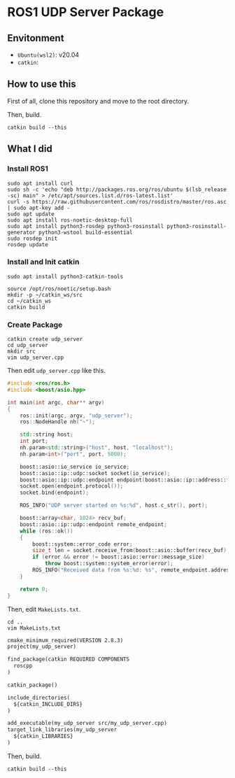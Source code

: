 # ROS1 UDP Server Package

## Envitonment

- `Ubuntu(wsl2)`: v20.04
- `catkin`: 

## How to use this

First of all, clone this repository and move to the root directory.

Then, build.

```shell
catkin build --this
```

## What I did

### Install ROS1

```shell
sudo apt install curl
sudo sh -c 'echo "deb http://packages.ros.org/ros/ubuntu $(lsb_release -sc) main" > /etc/apt/sources.list.d/ros-latest.list'
curl -s https://raw.githubusercontent.com/ros/rosdistro/master/ros.asc | sudo apt-key add -
sudo apt update
sudo apt install ros-noetic-desktop-full
sudo apt install python3-rosdep python3-rosinstall python3-rosinstall-generator python3-wstool build-essential
sudo rosdep init
rosdep update
```

### Install and Init catkin

```shell
sudo apt install python3-catkin-tools

source /opt/ros/noetic/setup.bash
mkdir -p ~/catkin_ws/src
cd ~/catkin_ws
catkin build
```

### Create Package

```shell
catkin create udp_server
cd udp_server
mkdir src
vim udp_server.cpp
```

Then edit `udp_server.cpp` like this.

```cpp
#include <ros/ros.h>
#include <boost/asio.hpp>

int main(int argc, char** argv)
{
    ros::init(argc, argv, "udp_server");
    ros::NodeHandle nh("~");

    std::string host;
    int port;
    nh.param<std::string>("host", host, "localhost");
    nh.param<int>("port", port, 5000);

    boost::asio::io_service io_service;
    boost::asio::ip::udp::socket socket(io_service);
    boost::asio::ip::udp::endpoint endpoint(boost::asio::ip::address::from_string(host), port);
    socket.open(endpoint.protocol());
    socket.bind(endpoint);

    ROS_INFO("UDP server started on %s:%d", host.c_str(), port);

    boost::array<char, 1024> recv_buf;
    boost::asio::ip::udp::endpoint remote_endpoint;
    while (ros::ok())
    {
        boost::system::error_code error;
        size_t len = socket.receive_from(boost::asio::buffer(recv_buf), remote_endpoint, 0, error);
        if (error && error != boost::asio::error::message_size)
            throw boost::system::system_error(error);
        ROS_INFO("Received data from %s:%d: %s", remote_endpoint.address().to_string().c_str(), remote_endpoint.port(), recv_buf.data());
    }

    return 0;
}
```

Then, edit `MakeLists.txt`.

```shell
cd ..
vim MakeLists.txt
```

```txt
cmake_minimum_required(VERSION 2.8.3)
project(my_udp_server)

find_package(catkin REQUIRED COMPONENTS
  roscpp
)

catkin_package()

include_directories(
  ${catkin_INCLUDE_DIRS}
)

add_executable(my_udp_server src/my_udp_server.cpp)
target_link_libraries(my_udp_server
  ${catkin_LIBRARIES}
)
```

Then, build.

```shell
catkin build --this
```

